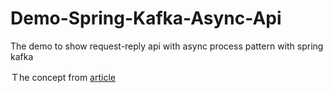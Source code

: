 # Demo-Spring-Kafka-Async-Api

The demo to show request-reply api with async process pattern with spring kafka

Ｔhe concept from [article](https://dzone.com/articles/synchronous-kafka-using-spring-request-reply-1) 
